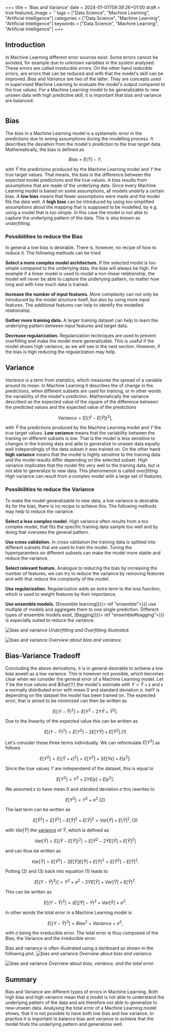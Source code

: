 +++
title = 'Bias and Variance'
date = 2024-01-01T09:39:26+01:00
draft = true
featured_image = ''
tags = ["Data Science", "Machine Learning", "Artificial Intelligence"]
categories = ["Data Science", "Machine Learning", "Artificial Intelligence"]
keywords = ["Data Science", "Machine Learning", "Artificial Intelligence"]
+++

## Introduction

In Machine Learning different error sources exist. Some errors cannot be avoided, for example due to unknown variables in the system analysed. These errors are called *irreducible errors*. On the other hand *reducible errors*, are errors that can be reduced and with that the model's skill can be improved. *Bias* and *Variance* are two of the latter. They are concepts used in supervised Machine Learning to evaluate the model's output compared to the true values. For a Machine Learning model to be generalizable to new unseen data with high predictive skill, it is important that bias and variance are balanced. 

<IMAGE>

## Bias

The *bias* in a Machine Learning model is a systematic error in the predictions due to wrong assumptions during the modelling process. It describes the deviation from the model's prediction to the true target data. Mathematically, the bias is defined as  

$$Bias = E(\hat{Y}) - Y,$$

with $\hat{Y}$ the predictions produced by the Machine Learning model and $Y$ the true target values. That means, the bias is the difference between the expected model predictions and the true values. A bias results from assumptions that are made of the underlying data. Since every Machine Learning model is based on some assumptions, all models underly a certain bias. A **low bias** means that fewer assumptions were made and the model fits the data well. A **high bias** can be introduced by using too simplified assumptions about the mapping that is supposed to be modelled, by e.g. using a model that is too simple. In this case the model is not able to capture the underlying pattern of the data. This is also known as *underfitting*.

### Possibilities to reduce the Bias

In general a low bias is desirable. There is, however, no recipe of how to reduce it. The following methods can be tried. 

**Select a more complex model architecture.** If the selected model is too simple compared to the underlying data, the bias will always be high. For example if a linear model is used to model a non-linear relationship, the model will never be able to capture the underlying pattern, no matter how long and with how much data is trained. 

**Increase the number of input features.** More complexity can not only be introduced by the model structure itself, but also by using more input features. The additional features can help to identify the modelled relationship.

**Gather more training data.** A larger training dataset can help to learn the underlying pattern between input features and target data.

**Decrease regularization.** Regularization techniques are used to prevent overfitting and make the model more generalizable. This is useful if the model shows high variance, as we will see in the next section. However, if the bias is high reducing the regularization may help.

## Variance

*Variance* is a term from statistics, which measures the spread of a variable around its mean. In Machine Learning it describes the of change in the predictions, when different subsets are used for training, or in other words the variability of the model's prediction. Mathematically the variance described as the expected value of the square of the difference between the predicted values and the expected value of the predictions

$$Variance = E[(\hat{Y} - E[\hat{Y}])^2],$$

with $\hat{Y}$ the predictions produced by the Machine Learning model and $Y$ the true target values. **Low variance** means that the variability between the training on different subsets is low. That is the model is less sensitive to changes in the training data and able to generalize to unseen data equally well independingly of the data subset it was trained on. On the other hand **high variance** means that the model is highly sensitive to the training data and the model results differ depending on the selected subset. High variance implicates that the model fits very well to the training data, but is not able to generalize to new data. This phenomenon is called *overfitting*. High variance can result from a complex model with a large set of features.

### Possibilities to reduce the Variance

To make the model generalizable to new data, a low variance is desirable. As for the bias, there is no recipe to achieve this. The following methods may help to reduce the variance.

**Select a less complex model.** High variance often results from a too complex model, that fits the specific training data sample too well and by doing that oversees the general pattern.

**Use cross validation.** In cross validation the training data is splitted into different subsets that are used to train the model. Tuning the hyperparamters on different subsets can make the model more stable and reduce the variance.

**Select relevant feature.** Analogue to reducing the bias by increasing the number of features, we can try to reduce the variance by removing features and with that reduce the complexity of the model. 

**Use regularization.** Regularization adds an extra term to the loss function, which is used to weight features by their importance.

**Use ensemble models.** [Ensemble learning]({{< ref "ensemble">}}) use multiple of models and aggregate them to one single prediction. Different types of ensemble models exist, [Bagging]({{< ref "ensemble#bagging">}}) is especially suited to reduce the variance. 

![bias and variance](/images/bias_variance/bias_variance_1.png)
*Underfitting and Overfitting illustrated.*

![bias and variance](/images/bias_variance/bias_variance_2.png)
*Overview about bias and variance.*

## Bias-Variance Tradeoff

Concluding the above derivations, it is in general desirable to achieve a low bias aswell as a low variance. This is however not possible, which becomes clear when we consider the general error of a Machine Learning model. Let $Y$ be the true values and $\hat{Y} the model's estimate with $Y = \hat{Y} + \epsilon$ and $\epsilon$ a normally distributed error with mean $0$ and standard deviation $\sigma$. $hat{Y}$ is depending on the dataset the model has been trained on. The expected error, that is aimed to be minimized can then be written as

$$E[(Y - \hat{Y})^2] = E[Y^2 - 2Y\hat{Y} + \hat{Y}^2].$$ 

Due to the linearity of the expected value this can be written as

$$E[(Y - \hat{Y})^2] = E[Y^2] - 2E[Y\hat{Y}] + E[\hat{Y}^2]. (1)$$

Let's consider these three terms individually. We can reformulate $E[Y^2]$ as follows

$$E[Y^2] = E[(\hat{Y} + \epsilon)^2] = E[Y^2] + 2E[Y\epsilon] + E[\epsilon^2].$$

Since the true values $Y$ are independend of the dataset, this is equal to

$$E[Y^2] = Y^2 + 2YE[\epsilon] + E[\epsilon^2].$$

We assumed $\epsilon$ to have mean $0$ and standard deviation $\sigma$ this rewrites to

$$E[Y^2] = Y^2 + \sigma^2. (2)$$

The last term can be written as

$$E[\hat{Y}^2] = E[\hat{Y}^2] - E[\hat{Y}]^2 + E[\hat{Y}]^2 = Var[\hat{Y}] + E[\hat{Y}]^2, (3)$$

with $Var[\hat{Y}]$ the [variance](https://en.wikipedia.org/wiki/Variance) of $\hat{Y}$, which is defined as 

$$Var[\hat{Y}] = E[(\hat{Y} - E[\hat{Y}])^2] = E[\hat{Y}^2 - 2\hat{Y}E[\hat{Y}] + E[\hat{Y}]^2]$$

and can thus be written as

$$Var[\hat{Y}] = E[\hat{Y}^2] - 2E[\hat{Y}]E[\hat{Y}] + E[\hat{Y}]^2 = E[\hat{Y}^2] - E[\hat{Y}]^2.$$

Putting (2) and (3) back into equation (1) leads to

$$E[(Y - \hat{Y})^2)] = Y^2 + \sigma^2 - 2YE[\hat{Y}] + Var[\hat{Y}] + E[\hat{Y}]^2.$$

This can be written as

$$E[(Y - \hat{Y})^2] = (E[\hat[Y] - Y)^2 + Var[\hat{Y}] + \sigma^2.$$

In other words the total error in a Machine Learning model is

$$E[(Y - \hat{Y})^2] = Bias^2 + Variance + \sigma^2,$$

with $\sigma$ being the irreducible error. The total error is thus composed of the Bias, the Variance and the irreducible error.

Bias and variance is often illustrated using a dartboard as shown in the following plot. 
![bias and variance](/images/bias_variance/bias_variance_3.png)
*Overview about bias and variance.*

![bias and variance](/images/bias_variance/bias_variance_4.png)
*Overview about bias, variance, and the total error.*

## Summary

Bias and Variance are different types of errors in Machine Learning. Both high bias and high variance mean that a model is not able to understand the underlying pattern of the data and are therefore not able to generalize to new unseen data. Analysing the total error of a Machine Learning model shows, that it is not possible to have both low bias and low variance. In practice it is important to balance bias and variance to achieve that the model finds the underlying pattern and generalizes well.
